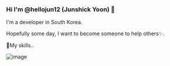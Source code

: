 ### Hi I'm @hellojun12 (Junshick Yoon) 👋

I'm a developer in South Korea.

Hopefully some day, I want to become someone to help others✨.

🌱My skills..

![image](https://user-images.githubusercontent.com/68729955/147928034-6ae09215-0ea1-4abf-858c-881bf3383598.png)
